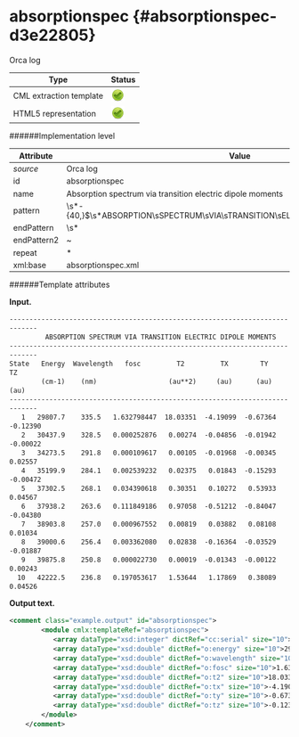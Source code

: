 # absorptionspec {#absorptionspec-d3e22805}

Orca log

| Type                                                                                                                                                                                                  | Status                                                                                                                                                                                                |
|----|----|
| CML extraction template                                                                                                                                                                               | ![](/imgs/Total.png)                                                                                                                                                                                  |
| HTML5 representation                                                                                                                                                                                  | ![](/imgs/Total.png)                                                                                                                                                                                  |

######Implementation level

| Attribute                                                                                                                                                                                             | Value                                                                                                                                                                                                 |
|----|----|
| *source*                                                                                                                                                                                              | Orca log                                                                                                                                                                                              |
| id                                                                                                                                                                                                    | absorptionspec                                                                                                                                                                                        |
| name                                                                                                                                                                                                  | Absorption spectrum via transition electric dipole moments                                                                                                                                            |
| pattern                                                                                                                                                                                               | \\s\*-{40,}\$\\s\*ABSORPTION\\sSPECTRUM\\sVIA\\sTRANSITION\\sELECTRIC\\sDIPOLE\\sMOMENTS\\s\*                                                                                                         |
| endPattern                                                                                                                                                                                            | \\s\*                                                                                                                                                                                                 |
| endPattern2                                                                                                                                                                                           | \~                                                                                                                                                                                                    |
| repeat                                                                                                                                                                                                | \*                                                                                                                                                                                                    |
| xml:base                                                                                                                                                                                              | absorptionspec.xml                                                                                                                                                                                    |

######Template attributes

**Input.**

    -----------------------------------------------------------------------------
             ABSORPTION SPECTRUM VIA TRANSITION ELECTRIC DIPOLE MOMENTS
    -----------------------------------------------------------------------------
    State   Energy  Wavelength   fosc         T2         TX        TY        TZ  
            (cm-1)    (nm)                  (au**2)     (au)      (au)      (au) 
    -----------------------------------------------------------------------------
       1   29807.7    335.5   1.632798447  18.03351  -4.19099  -0.67364  -0.12390
       2   30437.9    328.5   0.000252876   0.00274  -0.04856  -0.01942  -0.00022
       3   34273.5    291.8   0.000109617   0.00105  -0.01968  -0.00345   0.02557
       4   35199.9    284.1   0.002539232   0.02375   0.01843  -0.15293  -0.00472
       5   37302.5    268.1   0.034390618   0.30351   0.10272   0.53933   0.04567
       6   37938.2    263.6   0.111849186   0.97058  -0.51212  -0.84047  -0.04380
       7   38903.8    257.0   0.000967552   0.00819   0.03882   0.08108   0.01034
       8   39000.6    256.4   0.003362080   0.02838  -0.16364  -0.03529  -0.01887
       9   39875.8    250.8   0.000022730   0.00019  -0.01343  -0.00122   0.00243
      10   42222.5    236.8   0.197053617   1.53644   1.17869   0.38089   0.04526

        

**Output text.**

```xml
<comment class="example.output" id="absorptionspec">
        <module cmlx:templateRef="absorptionspec">
           <array dataType="xsd:integer" dictRef="cc:serial" size="10">1 2 3 4 5 6 7 8 9 10</array>
           <array dataType="xsd:double" dictRef="o:energy" size="10">29807.7 30437.9 34273.5 35199.9 37302.5 37938.2 38903.8 39000.6 39875.8 42222.5</array>
           <array dataType="xsd:double" dictRef="o:wavelength" size="10">335.5 328.5 291.8 284.1 268.1 263.6 257.0 256.4 250.8 236.8</array>
           <array dataType="xsd:double" dictRef="o:fosc" size="10">1.632798447 0.000252876 0.000109617 0.002539232 0.034390618 0.111849186 0.000967552 0.003362080 0.000022730 0.197053617</array>
           <array dataType="xsd:double" dictRef="o:t2" size="10">18.03351 0.00274 0.00105 0.02375 0.30351 0.97058 0.00819 0.02838 0.00019 1.53644</array>
           <array dataType="xsd:double" dictRef="o:tx" size="10">-4.19099 -0.04856 -0.01968 0.01843 0.10272 -0.51212 0.03882 -0.16364 -0.01343 1.17869</array>
           <array dataType="xsd:double" dictRef="o:ty" size="10">-0.67364 -0.01942 -0.00345 -0.15293 0.53933 -0.84047 0.08108 -0.03529 -0.00122 0.38089</array>
           <array dataType="xsd:double" dictRef="o:tz" size="10">-0.12390 -0.00022 0.02557 -0.00472 0.04567 -0.04380 0.01034 -0.01887 0.00243 0.04526</array>
        </module>
    </comment>
```
